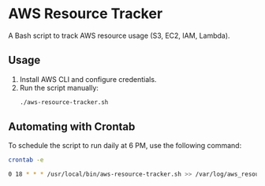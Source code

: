 # AWS Resource Tracker

A Bash script to track AWS resource usage (S3, EC2, IAM, Lambda).

## Usage
1. Install AWS CLI and configure credentials.
2. Run the script manually:
   ```bash
   ./aws-resource-tracker.sh


## Automating with Crontab
To schedule the script to run daily at 6 PM, use the following command:
```bash
crontab -e

0 18 * * * /usr/local/bin/aws-resource-tracker.sh >> /var/log/aws_resource_usage.log 2>&1




